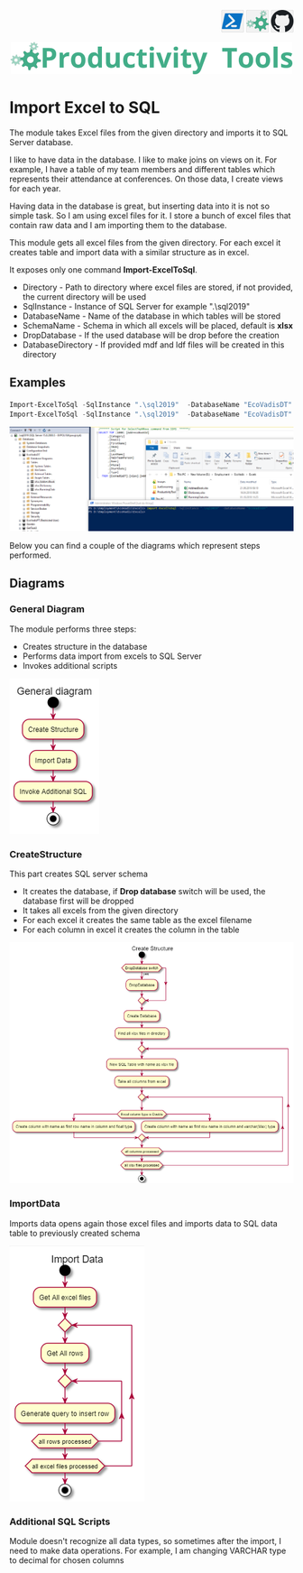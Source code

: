 <!--Category:Powershell--> 
 <p align="right">
    <a href="https://www.powershellgallery.com/packages/ProductivityTools.PSImportExcelToSQL/"><img src="Images/Header/Powershell_border_40px.png" /></a>
    <a href="http://productivitytools.tech/excel2sql/"><img src="Images/Header/ProductivityTools_green_40px_2.png" /><a> 
    <a href="https://github.com/pwujczyk/ProductivityTools.PSImportExcelToSQL"><img src="Images/Header/Github_border_40px.png" /></a>
</p>
<p align="center">
    <a href="http://productivitytools.tech/">
        <img src="Images/Header/LogoTitle_green_500px.png" />
    </a>
</p>

# Import Excel to SQL

The module takes Excel files from the given directory and imports it to SQL Server database.
<!--more-->

I like to have data in the database. I like to make joins on views on it. For example, I have a table of my team members and different tables which represents their attendance at conferences. On those data, I create views for each year.

Having data in the database is great, but inserting data into it is not so simple task. So I am using excel files for it. I store a bunch of excel files that contain raw data and I am importing them to the database.

This module gets all excel files from the given directory. For each excel it creates table and import data with a similar structure as in excel.

It exposes only one command **Import-ExcelToSql**.
- Directory - Path to directory where excel files are stored, if not provided, the current directory will be used
- SqlInstance - Instance of SQL Server for example ".\sql2019" 
- DatabaseName  - Name of the database in which tables will be stored
- SchemaName  - Schema in which all excels will be placed, default is **xlsx**
- DropDatabase - If the used database will be drop before the creation
- DatabaseDirectory - If provided mdf and ldf files will be created in this directory

## Examples

```PowerShell
Import-ExcelToSql -SqlInstance ".\sql2019"  -DatabaseName "EcoVadisDT"
Import-ExcelToSql -SqlInstance ".\sql2019"  -DatabaseName "EcoVadisDT" -SchemaName "work" -DropDatabase -Verbose
```

<!--og-image-->
<img src="Images/WorkingExample.png" />

Below you can find a couple of the diagrams which represent steps performed.

## Diagrams 

### General Diagram
The module performs three steps: 
- Creates structure in the database
- Performs data import from excels to SQL Server
- Invokes additional scripts

<img src="Images/GeneralDiagram.png" />

### CreateStructure

This part creates SQL server schema
- It creates the database, if **Drop database** switch will be used, the database first will be dropped 
- It takes all excels from the given directory
- For each excel it creates the same table as the excel filename
- For each column in excel it creates the column in the table

<img src="Images/CreateStructure.png" />

### ImportData
Imports data opens again those excel files and imports data to SQL data table to previously created schema

<img src="Images/ImportData.png" />

### Additional SQL Scripts
Module doesn't recognize all data types, so sometimes after the import, I need to make data operations. For example, I am changing VARCHAR type to decimal for chosen columns

